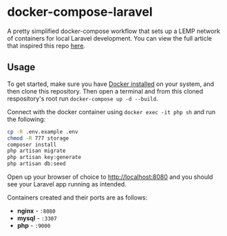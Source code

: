 # docker-compose-laravel
A pretty simplified docker-compose workflow that sets up a LEMP network of containers for local Laravel development. You can view the full article that inspired this repo [here](https://medium.com/@aschmelyun/the-beauty-of-docker-for-local-laravel-development-b5eb6caf0946).


## Usage

To get started, make sure you have [Docker installed](https://docs.docker.com/docker-for-mac/install/) on your system, and then clone this repository. Then open a terminal and from this cloned respository's root run `docker-compose up -d --build`. 

Connect with the docker container using `docker exec -it php sh` and run the following:

```bash
cp -R .env.example .env
chmod -R 777 storage
composer install
php artisan migrate
php artisan key:generate
php artisan db:seed
```


Open up your browser of choice to [http://localhost:8080](http://localhost:8080) and you should see your Laravel app running as intended. 

Containers created and their ports are as follows:

- **nginx** - `:8080`
- **mysql** - `:3307`
- **php** - `:9000`